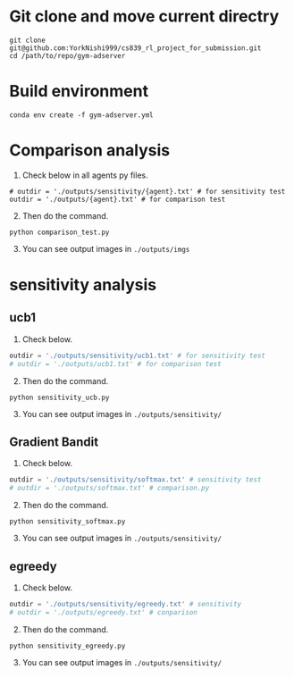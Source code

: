 # Git clone and move current directry
```
git clone git@github.com:YorkNishi999/cs839_rl_project_for_submission.git
cd /path/to/repo/gym-adserver
```

# Build environment

```
conda env create -f gym-adserver.yml
```

# Comparison analysis
1. Check below in all agents py files.
```
# outdir = './outputs/sensitivity/{agent}.txt' # for sensitivity test
outdir = './outputs/{agent}.txt' # for comparison test
```
2. Then do the command.
```
python comparison_test.py
```
3. You can see output images in `./outputs/imgs`

# sensitivity analysis
## ucb1
1. Check below.
```gym_adserver/agents/ucb1_agent.py
outdir = './outputs/sensitivity/ucb1.txt' # for sensitivity test
# outdir = './outputs/ucb1.txt' # for comparison test
```
2. Then do the command.
```
python sensitivity_ucb.py
```
3. You can see output images in `./outputs/sensitivity/`


## Gradient Bandit
1. Check below.
```gym_adserver/agents/softmax_agent.py
outdir = './outputs/sensitivity/softmax.txt' # sensitivity test
# outdir = './outputs/softmax.txt' # comparison.py
```
2. Then do the command.
```
python sensitivity_softmax.py
```
3. You can see output images in `./outputs/sensitivity/`

## egreedy
1. Check below.
```gym_adserver/agents/epsilon_greedy_agent.py
outdir = './outputs/sensitivity/egreedy.txt' # sensitivity 
# outdir = './outputs/egreedy.txt' # conparison
```
2. Then do the command.
```
python sensitivity_egreedy.py
```
3. You can see output images in `./outputs/sensitivity/`

